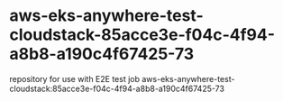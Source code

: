 # aws-eks-anywhere-test-cloudstack-85acce3e-f04c-4f94-a8b8-a190c4f67425-73
repository for use with E2E test job aws-eks-anywhere-test-cloudstack:85acce3e-f04c-4f94-a8b8-a190c4f67425-73
